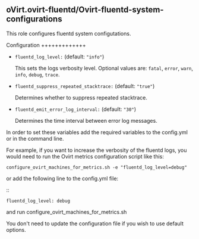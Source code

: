 ## oVirt.ovirt-fluentd/Ovirt-fluentd-system-configurations

This role configures fluentd system configutations.


Configuration
+++++++++++++

- `fluentd_log_level:` (default: `"info"`)

  This sets the logs verbosity level.
  Optional values are: `fatal`, `error`, `warn`, `info`, `debug`, `trace`.

- `fluentd_suppress_repeated_stacktrace:` (default: `"true"`)

  Determines whether to suppress repeated stacktrace.

- `fluentd_emit_error_log_interval:` (default: `"30"`)

  Determines the time interval between error log messages.


In order to set these variables add the required variables to the config.yml
or in the command line.

For example, if you want to increase the verbosity of the fluentd logs,
you would need to run the Ovirt metrics configuration script like this:


    configure_ovirt_machines_for_metrics.sh -e "fluentd_log_level=debug"


or add the following line to the config.yml file:


::

    fluentd_log_level: debug


and run configure_ovirt_machines_for_metrics.sh

You don't need to update the configuration file if you wish to use default options.
